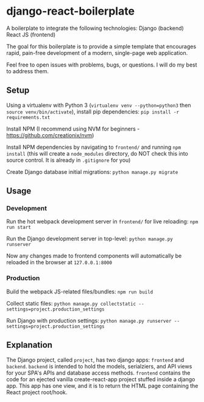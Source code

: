 # django-react-boilerplate
A boilerplate to integrate the following technologies:
Django (backend)
React JS (frontend)

The goal for this boilerplate is to provide a simple template that encourages
rapid, pain-free development of a modern, single-page web application.

Feel free to open issues with problems, bugs, or questions. I will do my best
to address them.

## Setup
Using a virtualenv with Python 3 (`virtualenv venv --python=python3` then `source venv/bin/activate`), install pip dependencies: `pip install -r requirements.txt`

Install NPM (I recommend using NVM for beginners - https://github.com/creationix/nvm)

Install NPM dependencies by navigating to `frontend/` and running `npm install` (this will create a `node_modules` directory, do NOT check this into source control. It is already in `.gitignore` for you)

Create Django database initial migrations: `python manage.py migrate`

## Usage
### Development
Run the hot webpack development server in `frontend/` for live reloading: `npm run start`

Run the Django development server in top-level: `python manage.py runserver`

Now any changes made to frontend components will automatically be reloaded in the
browser at `127.0.0.1:8000`

### Production
Build the webpack JS-related files/bundles: `npm run build`

Collect static files: `python manage.py collectstatic --settings=project.production_settings`

Run Django with production settings: `python manage.py runserver --settings=project.production_settings`

## Explanation
The Django project, called `project`, has two django apps: `frontend` and `backend`. `backend` is intended to hold the models, serialziers, and API views for your SPA's APIs and database access methods. `frontend` contains the code for an ejected vanilla create-react-app project stuffed inside a django app. This app has one view, and it is to return the HTML page containing the React project root/hook.
